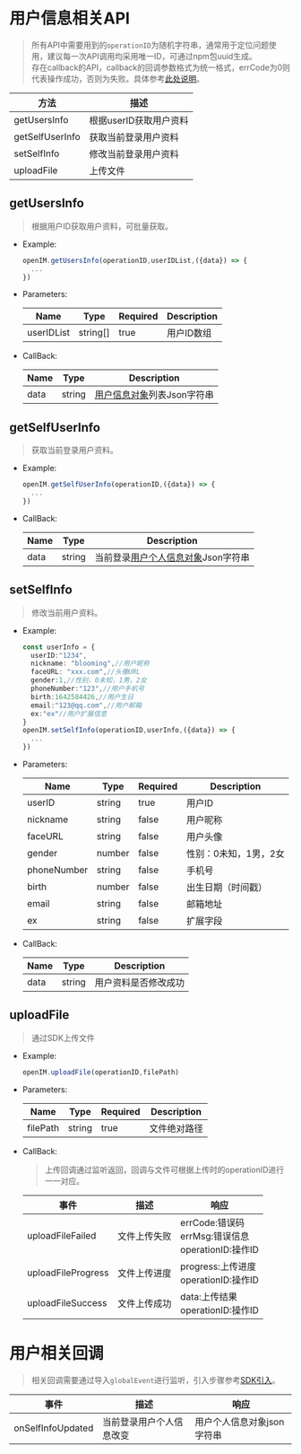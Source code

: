 # 用户信息相关API

> 所有API中需要用到的`operationID`为随机字符串，通常用于定位问题使用，建议每一次API调用均采用唯一ID，可通过npm包uuid生成。<br/>存在callback的API，callback的回调参数格式为统一格式，errCode为0则代表操作成功，否则为失败。具体参考[此处说明]()。

| 方法            | 描述                   |
| --------------- | ---------------------- |
| getUsersInfo    | 根据userID获取用户资料 |
| getSelfUserInfo | 获取当前登录用户资料   |
| setSelfInfo     | 修改当前登录用户资料   |
| uploadFile      | 上传文件               |



## getUsersInfo

> 根据用户ID获取用户资料，可批量获取。

- Example:

  ```js
  openIM.getUsersInfo(operationID,userIDList,({data}) => {
  	...
  })
  ```

- Parameters:

  | Name       | Type     | Required | Description |
  | ---------- | -------- | -------- | ----------- |
  | userIDList | string[] | true     | 用户ID数组  |


- CallBack:

  | Name | Type   | Description                    |
  | ---- | ------ | ------------------------------ |
  | data | string | [用户信息对象]()列表Json字符串 |


## getSelfUserInfo

> 获取当前登录用户资料。

- Example:

  ```typescript
  openIM.getSelfUserInfo(operationID,({data}) => {
  	...
  })
  ```
  
- CallBack:

  | Name | Type   | Description                            |
  | ---- | ------ | -------------------------------------- |
  | data | string | 当前登录[用户个人信息对象]()Json字符串 |



## setSelfInfo

> 修改当前用户资料。

- Example:

  ```typescript
  const userInfo = {
    userID:"1234",
    nickname: "blooming",//用户昵称
    faceURL: "xxx.com",//头像URL
    gender:1,//性别，0未知，1男，2女
    phoneNumber:"123",//用户手机号
    birth:1642584426,//用户生日
    email:"123@qq.com",//用户邮箱
    ex:"ex"//用户扩展信息
  }
  openIM.setSelfInfo(operationID,userInfo,({data}) => {
  	...
  })
  ```
  
- Parameters:

  | Name        | Type   | Required | Description           |
  | ----------- | ------ | -------- | --------------------- |
  | userID      | string | true     | 用户ID                |
  | nickname    | string | false    | 用户昵称              |
  | faceURL     | string | false    | 用户头像              |
  | gender      | number | false    | 性别：0未知，1男，2女 |
  | phoneNumber | string | false    | 手机号                |
  | birth       | number | false    | 出生日期（时间戳）    |
  | email       | string | false    | 邮箱地址              |
  | ex          | string | false    | 扩展字段              |

- CallBack:

  | Name | Type   | Description          |
  | ---- | ------ | -------------------- |
  | data | string | 用户资料是否修改成功 |



## uploadFile

> 通过SDK上传文件

- Example:

  ```js
  openIM.uploadFile(operationID,filePath)
  ```

- Parameters:

  | Name     | Type   | Required | Description  |
  | -------- | ------ | -------- | ------------ |
  | filePath | string | true     | 文件绝对路径 |


- CallBack:

  > 上传回调通过监听返回，回调与文件可根据上传时的operationID进行一一对应。

  | 事件               | 描述         | 响应                                                     |
  | ------------------ | ------------ | -------------------------------------------------------- |
  | uploadFileFailed   | 文件上传失败 | errCode:错误码<br/>errMsg:错误信息<br>operationID:操作ID |
  | uploadFileProgress | 文件上传进度 | progress:上传进度<br>operationID:操作ID                  |
  | uploadFileSuccess  | 文件上传成功 | data:上传结果<br/>operationID:操作ID                     |


## 

# 用户相关回调

> 相关回调需要通过导入`globalEvent`进行监听，引入步骤参考[SDK引入]()。

| 事件              | 描述                     | 响应                       |
| ----------------- | ------------------------ | -------------------------- |
| onSelfInfoUpdated | 当前登录用户个人信息改变 | 用户个人信息对象json字符串 |
